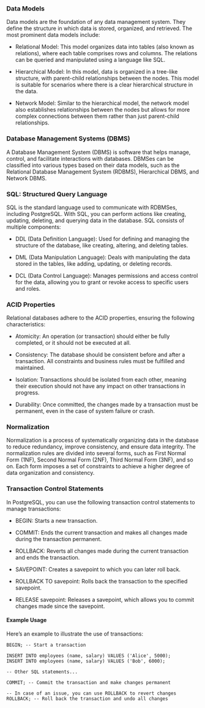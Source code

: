 ### Data Models
Data models are the foundation of any data management system. They define the structure in which data is stored, organized, and retrieved. The most prominent data models include:

- Relational Model: This model organizes data into tables (also known as relations), where each table comprises rows and columns. The relations can be queried and manipulated using a language like SQL.

- Hierarchical Model: In this model, data is organized in a tree-like structure, with parent-child relationships between the nodes. This model is suitable for scenarios where there is a clear hierarchical structure in the data.

- Network Model: Similar to the hierarchical model, the network model also establishes relationships between the nodes but allows for more complex connections between them rather than just parent-child relationships.

### Database Management Systems (DBMS)
A Database Management System (DBMS) is software that helps manage, control, and facilitate interactions with databases. DBMSes can be classified into various types based on their data models, such as the Relational Database Management System (RDBMS), Hierarchical DBMS, and Network DBMS.

### SQL: Structured Query Language
SQL is the standard language used to communicate with RDBMSes, including PostgreSQL. With SQL, you can perform actions like creating, updating, deleting, and querying data in the database. SQL consists of multiple components:

- DDL (Data Definition Language): Used for defining and managing the structure of the database, like creating, altering, and deleting tables.

- DML (Data Manipulation Language): Deals with manipulating the data stored in the tables, like adding, updating, or deleting records.

- DCL (Data Control Language): Manages permissions and access control for the data, allowing you to grant or revoke access to specific users and roles.

### ACID Properties
Relational databases adhere to the ACID properties, ensuring the following characteristics:

- Atomicity: An operation (or transaction) should either be fully completed, or it should not be executed at all.

- Consistency: The database should be consistent before and after a transaction. All constraints and business rules must be fulfilled and maintained.

- Isolation: Transactions should be isolated from each other, meaning their execution should not have any impact on other transactions in progress.

- Durability: Once committed, the changes made by a transaction must be permanent, even in the case of system failure or crash.

### Normalization
Normalization is a process of systematically organizing data in the database to reduce redundancy, improve consistency, and ensure data integrity. The normalization rules are divided into several forms, such as First Normal Form (1NF), Second Normal Form (2NF), Third Normal Form (3NF), and so on. Each form imposes a set of constraints to achieve a higher degree of data organization and consistency.

### Transaction Control Statements
In PostgreSQL, you can use the following transaction control statements to manage transactions:

- BEGIN: Starts a new transaction.

- COMMIT: Ends the current transaction and makes all changes made during the transaction permanent.

- ROLLBACK: Reverts all changes made during the current transaction and ends the transaction.

- SAVEPOINT: Creates a savepoint to which you can later roll back.

- ROLLBACK TO savepoint: Rolls back the transaction to the specified savepoint.

- RELEASE savepoint: Releases a savepoint, which allows you to commit changes made since the savepoint.

#### Example Usage
Here’s an example to illustrate the use of transactions:
```
BEGIN; -- Start a transaction

INSERT INTO employees (name, salary) VALUES ('Alice', 5000);
INSERT INTO employees (name, salary) VALUES ('Bob', 6000);

-- Other SQL statements...

COMMIT; -- Commit the transaction and make changes permanent

-- In case of an issue, you can use ROLLBACK to revert changes
ROLLBACK; -- Roll back the transaction and undo all changes
```